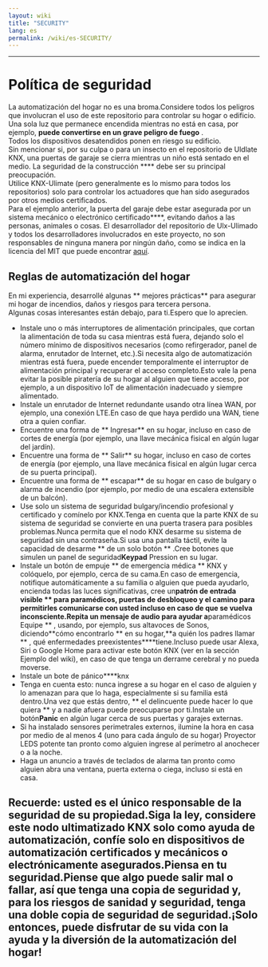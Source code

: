 ```yaml
---
layout: wiki
title: "SECURITY"
lang: es
permalink: /wiki/es-SECURITY/
---
```

---
# Política de seguridad
La automatización del hogar no es una broma.Considere todos los peligros que involucran el uso de este repositorio para controlar su hogar o edificio.
Una sola luz que permanece encendida mientras no está en casa, por ejemplo, **puede convertirse en un grave peligro de fuego** . <br/>
Todos los dispositivos desatendidos ponen en riesgo su edificio. <br/>
Sin mencionar si, por su culpa o para un insecto en el repositorio de Uldlate KNX, una puertas de garaje se cierra mientras un niño está sentado en el medio.
La seguridad de la construcción **** debe ser su principal preocupación. <br/>
Utilice KNX-Ulimate (pero generalmente es lo mismo para todos los repositorios) solo para controlar los actuadores que han sido asegurados por otros medios certificados. <br/>
Para el ejemplo anterior, la puerta del garaje debe estar asegurada por un sistema mecánico o electrónico certificado****, evitando daños a las personas, animales o cosas.
El desarrollador del repositorio de Ulx-Ulimado y todos los desarrolladores involucrados en este proyecto, no son responsables de ninguna manera por ningún daño, como se indica en la licencia del MIT que puede encontrar [aquí](https://github.com/Supergiovane/node-red-contrib-knx-ultimate/blob/master/LICENSE). <br/>
## Reglas de automatización del hogar
En mi experiencia, desarrollé algunas ** mejores prácticas** para asegurar mi hogar de incendios, daños y riesgos para tercera persona. <br/>
Algunas cosas interesantes están debajo, para ti.Espero que lo aprecien. <br/>
- Instale uno o más interruptores de alimentación principales, que cortan la alimentación de toda su casa mientras está fuera, dejando solo el número mínimo de dispositivos necesarios (como refirgerador, panel de alarma, enrutador de Internet, etc.).Si necesita algo de automatización mientras está fuera, puede encender temporalmente el interruptor de alimentación principal y recuperar el acceso completo.Esto vale la pena evitar la posible piratería de su hogar al alguien que tiene acceso, por ejemplo, a un dispositivo IoT de alimentación inadecuado y siempre alimentado.
- Instale un enrutador de Internet redundante usando otra línea WAN, por ejemplo, una conexión LTE.En caso de que haya perdido una WAN, tiene otra a quien confiar.
- Encuentre una forma de ** Ingresar** en su hogar, incluso en caso de cortes de energía (por ejemplo, una llave mecánica fisical en algún lugar del jardín).
- Encuentre una forma de ** Salir** su hogar, incluso en caso de cortes de energía (por ejemplo, una llave mecánica fisical en algún lugar cerca de su puerta principal).
- Encuentre una forma de ** escapar** de su hogar en caso de bulgary o alarma de incendio (por ejemplo, por medio de una escalera extensible de un balcón).
- Use solo un sistema de seguridad bulgary/incendio profesional y certificado y comínelo por KNX.Tenga en cuenta que la parte KNX de su sistema de seguridad se convierte en una puerta trasera para posibles problemas.Nunca permita que el nodo KNX desarme su sistema de seguridad sin una contraseña.Si usa una pantalla táctil, evite la capacidad de desarme ** de un solo botón ** .Cree botones que simulen un panel de seguridad**Keypad** Pression en su lugar.
- Instale un botón de empuje ** de emergencia médica ** KNX y colóquelo, por ejemplo, cerca de su cama.En caso de emergencia, notifique automáticamente a su familia o alguien que pueda ayudarlo, encienda todas las luces significativas, cree un**patrón de entrada visible ** para paramédicos, puertas de desbloqueo y el camino para permitirles comunicarse con usted incluso en caso de que se vuelva inconsciente.Repita un mensaje de audio para ayudar a**paramédicos Equipe ** , usando, por ejemplo, sus altavoces de Sonos, diciendo**cómo encontrarlo ** en su hogar,**a quién los padres llamar ** , qué enfermedades preexistentes****tiene.Incluso puede usar Alexa, Siri o Google Home para activar este botón KNX (ver en la sección Ejemplo del wiki), en caso de que tenga un derrame cerebral y no pueda moverse.
- Instale un bote de pánico****knx
- Tenga en cuenta esto: nunca ingrese a su hogar en el caso de alguien y lo amenazan para que lo haga, especialmente si su familia está dentro.Una vez que estás dentro, ** el delincuente puede hacer lo que quiera ** y a nadie afuera puede preocuparse por ti.Instale un botón**Panic** en algún lugar cerca de sus puertas y garajes externas.
- Si ha instalado sensores perimetrales externos, ilumine la hora en casa por medio de al menos 4 (uno para cada ángulo de su hogar) Proyector LEDS potente tan pronto como alguien ingrese al perímetro al anochecer o a la noche.
- Haga un anuncio a través de teclados de alarma tan pronto como alguien abra una ventana, puerta externa o ciega, incluso si está en casa.
## Recuerde: usted es el único responsable de la seguridad de su propiedad.Siga la ley, considere este nodo ultimatizado KNX solo como ayuda de automatización, confíe solo en dispositivos de automatización certificados y mecánicos o electrónicamente asegurados.Piensa en tu seguridad.Piense que algo puede salir mal o fallar, así que tenga una copia de seguridad y, para los riesgos de sanidad y seguridad, tenga una doble copia de seguridad de seguridad.¡Solo entonces, puede disfrutar de su vida con la ayuda y la diversión de la automatización del hogar!
